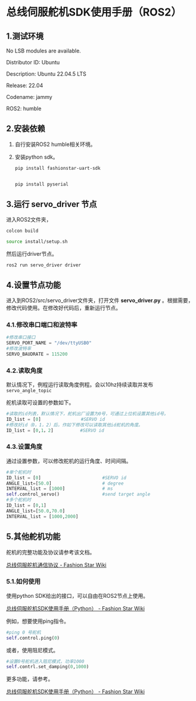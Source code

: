# 总线伺服舵机SDK使用手册（ROS2）

## 1.测试环境

No LSB modules are available.

Distributor ID: Ubuntu

Description:    Ubuntu 22.04.5 LTS

Release:        22.04

Codename:       jammy

ROS2:           humble



## 2.安装依赖

1. 自行安装ROS2 humble相关环境。

2. 安装python sdk。

   ```sh
   pip install fashionstar-uart-sdk
   
   
   pip install pyserial
   ```

   





## 3.运行 servo_driver 节点

进入ROS2文件夹，

```sh
colcon build

source install/setup.sh
```

然后运行driver节点。

```
ros2 run servo_driver driver
```





## 4.设置节点功能

进入到ROS2/src/servo_driver文件夹，打开文件 **servo_driver.py** 。根据需要，修改代码使用。在修改好代码后，重新运行节点。



### 4.1.修改串口端口和波特率

```python
#修改串口接口
SERVO_PORT_NAME = "/dev/ttyUSB0"  
#修改波特率 
SERVO_BAUDRATE = 115200				
```



### 4.2.读取角度

默认情况下，例程运行读取角度例程。会以10hz持续读取并发布 `servo_angle_topic`

舵机读取可设置的参数如下。

```python
#读取的id列表，默认情况下，舵机出厂设置为0号，可通过上位机设置其他id号。
ID_list = [0]               #SERVO id
#修改好id（0，1，2）后，作如下修改可以读取其他id舵机的角度。
ID_list = [0,1，2]		   #SERVO id
```





### 4.3.设置角度

通过设置参数，可以修改舵机的运行角度、时间间隔。

```python
#单个舵机时
ID_list = [0]               		#SERVO id
ANGLE_list=[50.0]           		# degree
INTERVAL_list = [1000]      		# ms
self.control_servo()				#send target angle
#多个舵机时
ID_list = [0,1]
ANGLE_list=[50.0,70.0]
INTERVAL_list = [1000,2000]
```



## 5.其他舵机功能

舵机的完整功能及协议请参考该文档。

[总线伺服舵机通信协议 - Fashion Star Wiki](https://wiki.fashionrobo.com/uartbasic/uart-protocol/)



### 5.1.如何使用

使用python SDK给出的接口，可以自由在ROS2节点上使用。

[总线伺服舵机SDK使用手册（Python） - Fashion Star Wiki](https://wiki.fashionrobo.com/uart-python-sdk/python/)



例如，想要使用ping指令。

```python
#ping 0 号舵机
self.control.ping(0)
```

或者，使用阻尼模式。

```python
#设置0号舵机进入阻尼模式，功率1000
self.contrl.set_damping(0,1000)
```

更多功能，请参考。

[总线伺服舵机SDK使用手册（Python） - Fashion Star Wiki](https://wiki.fashionrobo.com/uart-python-sdk/python/)
